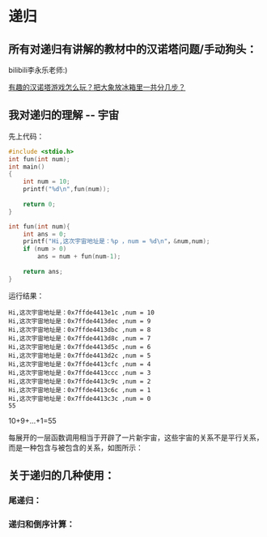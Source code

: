 # 递归

## 所有对递归有讲解的教材中的汉诺塔问题/手动狗头：



bilibili李永乐老师:)

[有趣的汉诺塔游戏怎么玩？把大象放冰箱里一共分几步？](https://www.bilibili.com/video/av82006662)



## 我对递归的理解 -- 宇宙

先上代码：

```c
#include <stdio.h>
int fun(int num);
int main()
{
	int num = 10;
	printf("%d\n",fun(num));
	
	return 0;
}

int fun(int num){
	int ans = 0;
    printf("Hi,这次宇宙地址是：%p ，num = %d\n"，&num,num);
	if (num > 0)
		ans = num + fun(num-1);
	
    return ans;
}
```

运行结果：

```
Hi,这次宇宙地址是：0x7ffde4413e1c ,num = 10
Hi,这次宇宙地址是：0x7ffde4413dec ,num = 9
Hi,这次宇宙地址是：0x7ffde4413dbc ,num = 8
Hi,这次宇宙地址是：0x7ffde4413d8c ,num = 7
Hi,这次宇宙地址是：0x7ffde4413d5c ,num = 6
Hi,这次宇宙地址是：0x7ffde4413d2c ,num = 5
Hi,这次宇宙地址是：0x7ffde4413cfc ,num = 4
Hi,这次宇宙地址是：0x7ffde4413ccc ,num = 3
Hi,这次宇宙地址是：0x7ffde4413c9c ,num = 2
Hi,这次宇宙地址是：0x7ffde4413c6c ,num = 1
Hi,这次宇宙地址是：0x7ffde4413c3c ,num = 0
55
```



10+9+...+1=55



每展开的一层函数调用相当于开辟了一片新宇宙，这些宇宙的关系不是平行关系，而是一种包含与被包含的关系，如图所示：





## 关于递归的几种使用：

### 尾递归：



### 递归和倒序计算：





